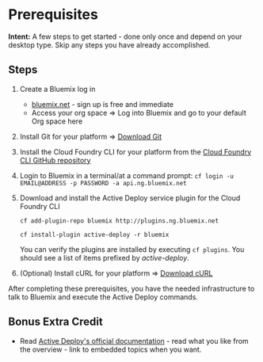 # Prerequisites

**Intent:** A few steps to get started - done only once and depend on your desktop type. Skip any steps you have already accomplished.

## Steps

1. Create a Bluemix log in
    * [bluemix.net](http://bluemix.net) - sign up is free and immediate
    * Access your org space => Log into Bluemix and go to your default Org space here
2. Install Git for your platform => [Download Git](https://git-scm.com/downloads)
3. Install the Cloud Foundry CLI for your platform from the [Cloud Foundry CLI GitHub repository](https://github.com/cloudfoundry/cli/releases)
4. Login to Bluemix in a terminal/at a command prompt:
    `cf login -u EMAIL@ADDRESS -p PASSWORD -a api.ng.bluemix.net`
5. Download and install the Active Deploy service plugin for the Cloud Foundry CLI

    `cf add-plugin-repo bluemix http://plugins.ng.bluemix.net`

    `cf install-plugin active-deploy -r bluemix`

    You can verify the plugins are installed by executing `cf plugins`. You should see a list of items prefixed by _active-deploy_.
6. (Optional) Install cURL for your platform => [Download cURL](http://curl.haxx.se/download.html)

After completing these prerequisites, you have the needed infrastructure to talk to Bluemix and execute the Active Deploy commands.

## Bonus Extra Credit
* Read [Active Deploy's official documentation](https://www.ng.bluemix.net/docs/services/ActiveDeploy/index.html) - read what you like from the overview - link to embedded topics when you want.
